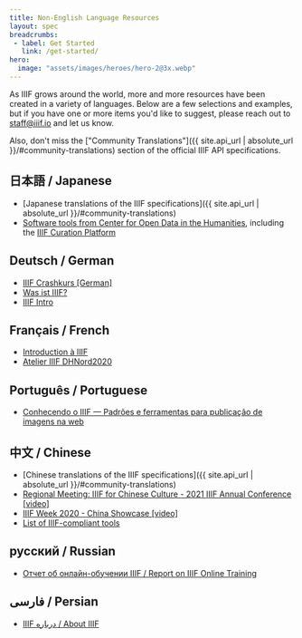 ```yaml
---
title: Non-English Language Resources
layout: spec
breadcrumbs:
 - label: Get Started
   link: /get-started/
hero:
  image: "assets/images/heroes/hero-2@3x.webp"
---
```


As IIIF grows around the world, more and more resources have been created in a variety of languages. Below are a few selections and examples, but if you have one or more items you'd like to suggest, please reach out to <staff@iiif.io> and let us know.

Also, don't miss the ["Community Translations"]({{ site.api_url | absolute_url }}/#community-translations) section of the official IIIF API specifications.


## 日本語 / Japanese
- [Japanese translations of the IIIF specifications]({{ site.api_url | absolute_url }}/#community-translations)
- [Software tools from Center for Open Data in the Humanities](http://codh.rois.ac.jp/software/index.html.ja), including the [IIIF Curation Platform](http://codh.rois.ac.jp/icp/index.html.ja)

## Deutsch / German

- [IIIF Crashkurs [German] ](https://pieckh.github.io/IIIF-Crashkurs/IIIF-Crashkurs/?mc_cid=c8cc01e228&mc_eid=UNIQID)
- [Was ist IIIF?](https://www.youtube.com/playlist?list=PLxDekeBVQtVJeRqoTgsif7fJki2X96O-1)
- [IIIF Intro](https://drive.google.com/file/d/1PQAuaTbkPzmJOMDxtihyS0-gbUtTTcDC/view)

## Français / French

- [Introduction à IIIF](https://doc.biblissima.fr/introduction-iiif)
- [Atelier IIIF DHNord2020](https://github.com/regisrob/Atelier_IIIF_Conference_DHNord_2020)


##  Português / Portuguese

- [Conhecendo o IIIF — Padrões e ferramentas para publicação de imagens na web](https://medium.com/ecologiadigital/conhecendo-o-iiif-padr%C3%B5es-e-ferramentas-para-publica%C3%A7%C3%A3o-de-imagens-na-web-a62af62a1b36)

## 中文 / Chinese
- [Chinese translations of the IIIF specifications]({{ site.api_url | absolute_url }}/#community-translations)
- [Regional Meeting: IIIF for Chinese Culture - 2021 IIIF Annual Conference [video]](https://www.youtube.com/watch?v=Bh21b1pBLzE)
- [IIIF Week 2020 - China Showcase [video]](https://www.youtube.com/watch?v=F01VY4St76U)
- [List of IIIF-compliant tools](https://www.yuque.com/iiifchina/df4qfk/gog6h7)


## русский / Russian

- [Отчет об онлайн-обучении IIIF / Report on IIIF Online Training](https://www.beautiful.ai/player/-MfiQLZf_6WUKeNfTtGl/IIIF-July-2021)

## فارسی / Persian

- [IIIF درباره / About IIIF](https://onedrive.live.com/view.aspx?resid=FC40347DCF4AAF1D!5903&ithint=file%2cdocx&authkey=!ACOhxH2VW8YiFdc)